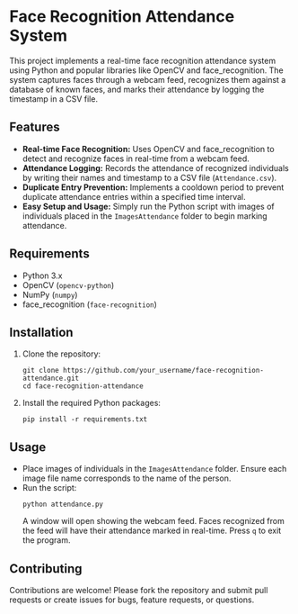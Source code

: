 <!DOCTYPE html>
<html lang="en">
<head>
  <meta charset="UTF-8">
  <meta name="viewport" content="width=device-width, initial-scale=1.0">
</head>
<body>

  <h1>Face Recognition Attendance System</h1>

  <p>This project implements a real-time face recognition attendance system using Python and popular libraries like OpenCV and face_recognition. The system captures faces through a webcam feed, recognizes them against a database of known faces, and marks their attendance by logging the timestamp in a CSV file.</p>

  <h2>Features</h2>
  <ul>
    <li><strong>Real-time Face Recognition:</strong> Uses OpenCV and face_recognition to detect and recognize faces in real-time from a webcam feed.</li>
    <li><strong>Attendance Logging:</strong> Records the attendance of recognized individuals by writing their names and timestamp to a CSV file (<code>Attendance.csv</code>).</li>
    <li><strong>Duplicate Entry Prevention:</strong> Implements a cooldown period to prevent duplicate attendance entries within a specified time interval.</li>
    <li><strong>Easy Setup and Usage:</strong> Simply run the Python script with images of individuals placed in the <code>ImagesAttendance</code> folder to begin marking attendance.</li>
  </ul>

  <h2>Requirements</h2>
  <ul>
    <li>Python 3.x</li>
    <li>OpenCV (<code>opencv-python</code>)</li>
    <li>NumPy (<code>numpy</code>)</li>
    <li>face_recognition (<code>face-recognition</code>)</li>
  </ul>

  <h2>Installation</h2>
  <ol>
    <li>Clone the repository:</li>
    <pre><code>git clone https://github.com/your_username/face-recognition-attendance.git
cd face-recognition-attendance</code></pre>
    <li>Install the required Python packages:</li>
    <pre><code>pip install -r requirements.txt</code></pre>
  </ol>

  <h2>Usage</h2>
  <ul>
    <li>Place images of individuals in the <code>ImagesAttendance</code> folder. Ensure each image file name corresponds to the name of the person.</li>
    <li>Run the script:</li>
    <pre><code>python attendance.py</code></pre>
    <p>A window will open showing the webcam feed. Faces recognized from the feed will have their attendance marked in real-time. Press <code>q</code> to exit the program.</p>
  </ul>

  <h2>Contributing</h2>
  <p>Contributions are welcome! Please fork the repository and submit pull requests or create issues for bugs, feature requests, or questions.</p>

</body>
</html>
